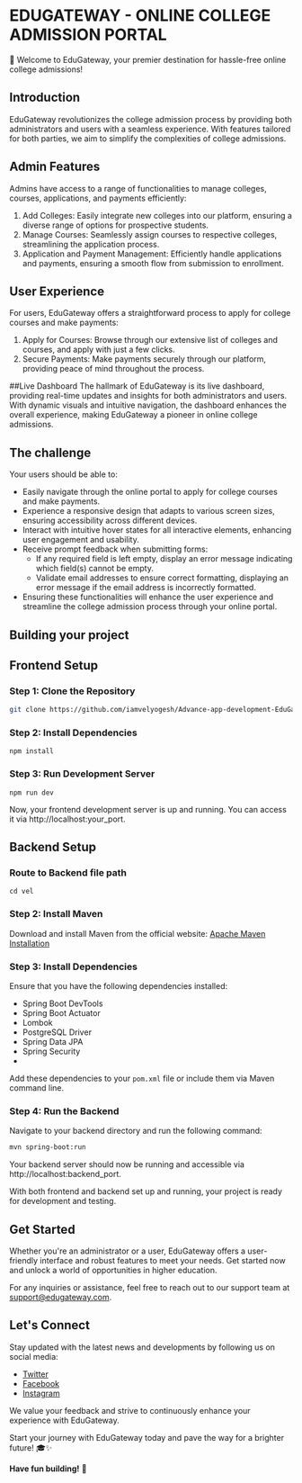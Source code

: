 # EDUGATEWAY - ONLINE COLLEGE ADMISSION PORTAL

 👋 Welcome to EduGateway, your premier destination for hassle-free online college admissions!

## Introduction

EduGateway revolutionizes the college admission process by providing both administrators and users with a seamless experience. With features tailored for both parties, we aim to simplify the complexities of college admissions.

## Admin Features
Admins have access to a range of functionalities to manage colleges, courses, applications, and payments efficiently:

1. Add Colleges: Easily integrate new colleges into our platform, ensuring a diverse range of options for prospective students.
2. Manage Courses: Seamlessly assign courses to respective colleges, streamlining the application process.
3. Application and Payment Management: Efficiently handle applications and payments, ensuring a smooth flow from submission to enrollment.

## User Experience
For users, EduGateway offers a straightforward process to apply for college courses and make payments:

1. Apply for Courses: Browse through our extensive list of colleges and courses, and apply with just a few clicks.
2. Secure Payments: Make payments securely through our platform, providing peace of mind throughout the process.

##Live Dashboard
The hallmark of EduGateway is its live dashboard, providing real-time updates and insights for both administrators and users. With dynamic visuals and intuitive navigation, the dashboard enhances the overall experience, making EduGateway a pioneer in online college admissions.

## The challenge

Your users should be able to:

- Easily navigate through the online portal to apply for college courses and make payments.
- Experience a responsive design that adapts to various screen sizes, ensuring accessibility across different devices.
- Interact with intuitive hover states for all interactive elements, enhancing user engagement and usability.
- Receive prompt feedback when submitting forms:
  - If any required field is left empty, display an error message indicating which field(s) cannot be 
    empty.
  - Validate email addresses to ensure correct formatting, displaying an error message if the email 
    address is incorrectly formatted.
- Ensuring these functionalities will enhance the user experience and streamline the college admission process through your online portal.

## Building your project

## Frontend Setup
### Step 1: Clone the Repository

```bash
git clone https://github.com/iamvelyogesh/Advance-app-development-EduGateway.git
```
### Step 2: Install Dependencies
```
npm install
```
### Step 3: Run Development Server
```
npm run dev
```

Now, your frontend development server is up and running. You can access it via http://localhost:your_port.



## Backend Setup

### Route to Backend file path
```
cd vel
```

### Step 2: Install Maven
Download and install Maven from the official website: [Apache Maven Installation](https://maven.apache.org/install.html)

### Step 3: Install Dependencies
Ensure that you have the following dependencies installed:

- Spring Boot DevTools
- Spring Boot Actuator
- Lombok
- PostgreSQL Driver
- Spring Data JPA
- Spring Security
- 
Add these dependencies to your `pom.xml` file or include them via Maven command line.

### Step 4: Run the Backend
Navigate to your backend directory and run the following command:

```bash
mvn spring-boot:run
```

Your backend server should now be running and accessible via http://localhost:backend_port.

With both frontend and backend set up and running, your project is ready for development and testing.

## Get Started

Whether you're an administrator or a user, EduGateway offers a user-friendly interface and robust features to meet your needs. Get started now and unlock a world of opportunities in higher education.

For any inquiries or assistance, feel free to reach out to our support team at support@edugateway.com.

## Let's Connect
Stay updated with the latest news and developments by following us on social media:

- [Twitter](https://twitter.com/cbvelyogesh)
- [Facebook](https://www.facebook.com/vel.yogesh/)
- [Instagram](https://www.instagram.com/iamvelyogesh)

We value your feedback and strive to continuously enhance your experience with EduGateway.

Start your journey with EduGateway today and pave the way for a brighter future! 🎓✨

**Have fun building!** 🚀
